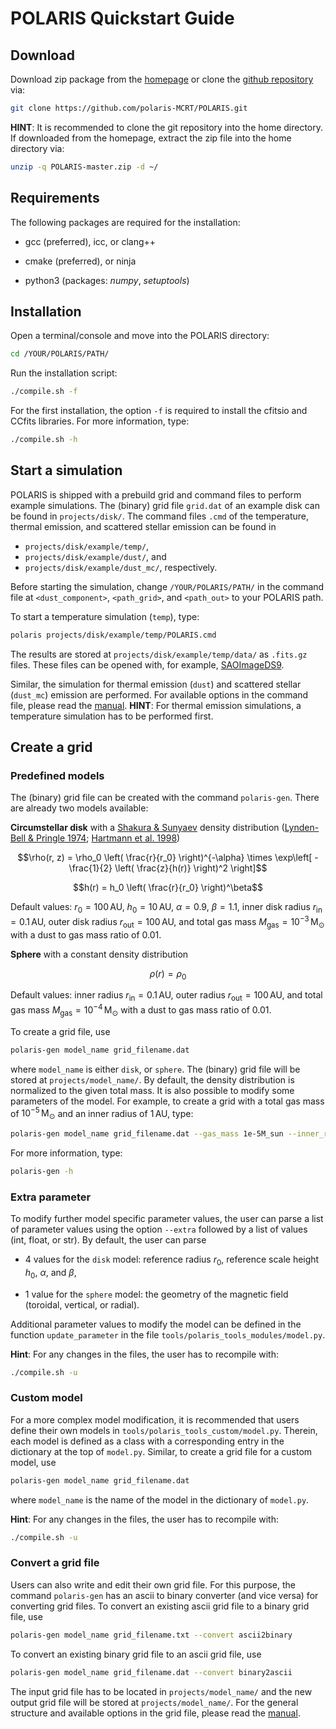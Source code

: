 # POLARIS Quickstart Guide

## Download

Download zip package from the [homepage](http://www1.astrophysik.uni-kiel.de/~polaris/) or clone the [github repository](https://github.com/polaris-MCRT/POLARIS) via:
```bash
git clone https://github.com/polaris-MCRT/POLARIS.git
```
**HINT**: It is recommended to clone the git repository into the home directory.
If downloaded from the homepage, extract the zip file into the home directory via:
```bash
unzip -q POLARIS-master.zip -d ~/
```


## Requirements

The following packages are required for the installation:

- gcc (preferred), icc, or clang++

- cmake (preferred), or ninja

- python3 (packages: *numpy*, *setuptools*)


## Installation

Open a terminal/console and move into the POLARIS directory:
```bash
cd /YOUR/POLARIS/PATH/
```

Run the installation script:
```bash
./compile.sh -f
```
For the first installation, the option `-f` is required to install the cfitsio and CCfits libraries.
For more information, type:
```bash
./compile.sh -h
```


## Start a simulation

POLARIS is shipped with a prebuild grid and command files to perform example simulations.
The (binary) grid file `grid.dat` of an example disk can be found in `projects/disk/`.
The command files `.cmd` of the temperature, thermal emission, and scattered stellar emission can be found in

- `projects/disk/example/temp/`,
- `projects/disk/example/dust/`, and
- `projects/disk/example/dust_mc/`, respectively.

Before starting the simulation, change `/YOUR/POLARIS/PATH/` in the command file at `<dust_component>`, `<path_grid>`, and `<path_out>` to your POLARIS path.

To start a temperature simulation (`temp`), type:
```bash
polaris projects/disk/example/temp/POLARIS.cmd
```
The results are stored at `projects/disk/example/temp/data/` as `.fits.gz` files. These files can be opened with, for example, [SAOImageDS9](https://sites.google.com/cfa.harvard.edu/saoimageds9/home).

Similar, the simulation for thermal emission (`dust`) and scattered stellar (`dust_mc`) emission are performed.
For available options in the command file, please read the [manual](manual.pdf).
**HINT**: For thermal emission simulations, a temperature simulation has to be performed first.


## Create a grid

### Predefined models

The (binary) grid file can be created with the command `polaris-gen`.
There are already two models available:

**Circumstellar disk** with a [Shakura & Sunyaev](https://ui.adsabs.harvard.edu/abs/1973A&A....24..337S) density distribution
([Lynden-Bell & Pringle 1974](https://ui.adsabs.harvard.edu/abs/1974MNRAS.168..603L); [Hartmann et al. 1998](https://ui.adsabs.harvard.edu/abs/1998ApJ...495..385H))
```math
\rho(r, z) = \rho_0 \left( \frac{r}{r_0} \right)^{-\alpha} \times \exp\left[ -\frac{1}{2} \left( \frac{z}{h(r)} \right)^2 \right]
```
```math
h(r) = h_0 \left( \frac{r}{r_0} \right)^\beta
```
Default values: $`r_0 = 100\,\mathrm{AU}`$, $`h_0 = 10\,\mathrm{AU}`$, $`\alpha = 0.9`$, $`\beta = 1.1`$, inner disk radius $`r_\mathrm{in} = 0.1\,\mathrm{AU}`$, outer disk radius $`r_\mathrm{out} = 100\,\mathrm{AU}`$, and total gas mass $`M_\mathrm{gas} = 10^{-3}\,\mathrm{M_\odot}`$ with a dust to gas mass ratio of 0.01.

**Sphere** with a constant density distribution
```math
\rho(r) = \rho_0
```
Default values: inner radius $`r_\mathrm{in} = 0.1\,\mathrm{AU}`$, outer radius $`r_\mathrm{out} = 100\,\mathrm{AU}`$, and total gas mass $`M_\mathrm{gas} = 10^{-4}\,\mathrm{M_\odot}`$ with a dust to gas mass ratio of 0.01.

To create a grid file, use
```bash
polaris-gen model_name grid_filename.dat
```
where `model_name` is either `disk`, or `sphere`.
The (binary) grid file will be stored at `projects/model_name/`.
By default, the density distribution is normalized to the given total mass.
It is also possible to modify some parameters of the model.
For example, to create a grid with a total gas mass of $`10^{-5}\,\mathrm{M_\odot}`$ and an inner radius of $`1\,\mathrm{AU}`$, type:
```bash
polaris-gen model_name grid_filename.dat --gas_mass 1e-5M_sun --inner_radius 1AU
```
For more information, type:
```bash
polaris-gen -h
```


### Extra parameter

To modify further model specific parameter values, the user can parse a list of parameter values using the option `--extra` followed by a list of values (int, float, or str).
By default, the user can parse

- 4 values for the `disk` model: reference radius $`r_0`$, reference scale height $`h_0`$, $`\alpha`$, and $`\beta`$,

- 1 value for the `sphere` model: the geometry of the magnetic field (toroidal, vertical, or radial).

Additional parameter values to modify the model can be defined in the function `update_parameter` in the file `tools/polaris_tools_modules/model.py`.

**Hint**: For any changes in the files, the user has to recompile with:
```bash
./compile.sh -u
```


### Custom model

For a more complex model modification, it is recommended that users define their own models in `tools/polaris_tools_custom/model.py`.
Therein, each model is defined as a class with a corresponding entry in the dictionary at the top of `model.py`.
Similar, to create a grid file for a custom model, use
```bash
polaris-gen model_name grid_filename.dat
```
where `model_name` is the name of the model in the dictionary of `model.py`.

**Hint**: For any changes in the files, the user has to recompile with:
```bash
./compile.sh -u
```


### Convert a grid file

Users can also write and edit their own grid file.
For this purpose, the command `polaris-gen` has an ascii to binary converter (and vice versa) for converting grid files.
To convert an existing ascii grid file to a binary grid file, use
```bash
polaris-gen model_name grid_filename.txt --convert ascii2binary
```
To convert an existing binary grid file to an ascii grid file, use
```bash
polaris-gen model_name grid_filename.dat --convert binary2ascii
```
The input grid file has to be located in `projects/model_name/` and the new output grid file will be stored at `projects/model_name/`.
For the general structure and available options in the grid file, please read the [manual](manual.pdf).
